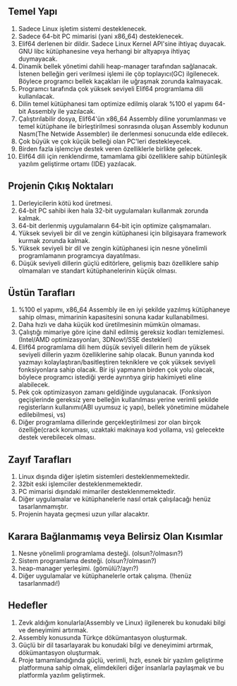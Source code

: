 ## Temel Yapı ##

  1. Sadece Linux işletim sistemi desteklenecek.
  1. Sadece 64-bit PC mimarisi (yani x86\_64) desteklenecek.
  1. Elif64 derlenen bir dildir. Sadece Linux Kernel API'sine ihtiyaç duyacak. GNU libc kütüphanesine veya herhangi bir altyapıya ihtiyaç duymayacak.
  1. Dinamik bellek yönetimi dahili heap-manager tarafından sağlanacak. İstenen belleğin geri verilmesi işlemi ile çöp toplayıcı(GC) ilgilenecek. Böylece programcı bellek kaçakları ile uğraşmak zorunda kalmayacak.
  1. Programcı tarafında çok yüksek seviyeli Elif64 programlama dili kullanılacak.
  1. Dilin temel kütüphanesi tam optimize edilmiş olarak %100 el yapımı 64-bit Assembly ile yazılacak.
  1. Çalıştırılabilir dosya, Elif64'ün x86\_64 Assembly diline yorumlanması ve temel kütüphane ile birleştirilmesi sonrasında oluşan Assembly kodunun Nasm(The Netwide Assembler) ile derlenmesi sonucunda elde edilecek.
  1. Çok büyük ve çok küçük belleği olan PC'leri destekleyecek.
  1. Birden fazla işlemciye destek veren özelliklerle birlikte gelecek.
  1. Elif64 dili için renklendirme, tamamlama gibi özelliklere sahip bütünleşik yazılım geliştirme ortamı (IDE) yazılacak.


## Projenin Çıkış Noktaları ##
  1. Derleyicilerin kötü kod üretmesi.
  1. 64-bit PC sahibi iken hala 32-bit uygulamaları kullanmak zorunda kalmak.
  1. 64-bit derlenmiş uygulamaların 64-bit için optimize çalışmamaları.
  1. Yüksek seviyeli bir dil ve zengin kütüphanesi için bilgisayara framework kurmak zorunda kalmak.
  1. Yüksek seviyeli bir dil ve zengin kütüphanesi için nesne yönelimli programlamanın programcıya dayatılması.
  1. Düşük seviyeli dillerin güçlü editörlere, gelişmiş bazı özelliklere sahip olmamaları ve standart kütüphanelerinin küçük olması.


## Üstün Tarafları ##
  1. %100 el yapımı, x86\_64 Assembly ile en iyi şekilde yazılmış kütüphaneye sahip olması, mimarinin kapasitesini sonuna kadar kullanabilmesi.
  1. Daha hızlı ve daha küçük kod üretilmesinin mümkün olmaması.
  1. Çalıştığı mimariye göre içine dahil edilmiş gereksiz kodları temizlemesi. (Intel/AMD optimizasyonları, 3DNow!/SSE destekleri)
  1. Elif64 programlama dili hem düşük seviyeli dillerin hem de yüksek seviyeli dillerin yazım özelliklerine sahip olacak. Bunun yanında kod yazmayı kolaylaştıran/basitleştiren tekniklere ve çok yüksek seviyeli fonksiyonlara sahip olacak. Bir işi yapmanın birden çok yolu olacak, böylece programcı istediği yerde ayrıntıya girip hakimiyeti eline alabilecek.
  1. Pek çok optimizasyon zamanı geldiğinde uygulanacak. (Fonksiyon geçişlerinde gereksiz yere belleğin kullanılması yerine verimli şekilde registerların kullanımı(ABI uyumsuz iç yapı), bellek yönetimine müdahele edilebilmesi, vs)
  1. Diğer programlama dillerinde gerçekleştirilmesi zor olan birçok özelliğe(crack koruması, uzaktaki makinaya kod yollama, vs) gelecekte destek verebilecek olması.


## Zayıf Tarafları ##
  1. Linux dışında diğer işletim sistemleri desteklenmemektedir.
  1. 32bit eski işlemciler desteklenmemektedir.
  1. PC mimarisi dışındaki mimariler desteklenmemektedir.
  1. Diğer uygulamalar ve kütüphanelerle nasıl ortak çalışılacağı henüz tasarlanmamıştır.
  1. Projenin hayata geçmesi uzun yıllar alacaktır.


## Karara Bağlanmamış veya Belirsiz Olan Kısımlar ##
  1. Nesne yönelimli programlama desteği. (olsun?/olmasın?)
  1. Sistem programlama desteği. (olsun?/olmasın?)
  1. heap-manager yerleşimi. (gömülü?/ayrı?)
  1. Diğer uygulamalar ve kütüphanelerle ortak çalışma. (!henüz tasarlanmadı!)


## Hedefler ##
  1. Zevk aldığım konularla(Assembly ve Linux) ilgilenerek bu konudaki bilgi ve deneyimimi artırmak.
  1. Assembly konusunda Türkçe dökümantasyon oluşturmak.
  1. Güçlü bir dil tasarlayarak bu konudaki bilgi ve deneyimimi artırmak, dökümantasyon oluşturmak.
  1. Proje tamamlandığında güçlü, verimli, hızlı, esnek bir yazılım geliştirme platformuna sahip olmak, elimdekileri diğer insanlarla paylaşmak ve bu platformla yazılım geliştirmek.